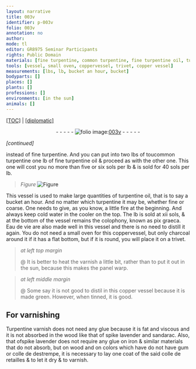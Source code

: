 ```yaml
---
layout: narrative
title: 003v
identifier: p-003v
folio: 003v
annotation: no
author:
mode: tl
editor: GR8975 Seminar Participants
rights: Public Domain
materials: [fine turpentine, common turpentine, fine turpentine oil, turpentine oil, turpentine, cold water, colophony, pix graeca, Eau de vie, copper, charcoal, varnish, tinned, Turpentine varnish, glue, wood, spike lavender, sandarac, iron, gum, colle de destrempe, colle de retailles]
tools: [vessel, small oven, coppervessel, trivet, copper vessel]
measurements: [lbs, lb, bucket an hour, bucket]
bodyparts: []
places: []
plants: []
professions: []
environments: [in the sun]
animals: []
---
```


<p><a href="{{ site.baseurl }}/translation/">[TOC]</a> | <a href="{{ site.baseurl }}/texts/p-003v_tc/" target="_blank">[diplomatic]</a></p><div class="folio" align="center">- - - - - <a href="http://gallica.bnf.fr/ark:/12148/btv1b10500001g/f12.image" target="_blank"><img src="https://cu-mkp.github.io/2017-workshop-edition/assets/photo-icon.png" alt="folio image: " style="display:inline-block; margin-bottom:-3px;"/>003v</a> - - - - - </div>  
 
*[continued]*
  
instead of <span class="m">fine turpentine</span>. And you can put into two <span class="ms">lbs</span> of <span class="del">tou</span><span class="m">common turpentine</span> one <span class="ms">lb</span> of <span class="m">fine turpentine oil</span> & proceed as with the other one. This one will cost you no more than five or six <span class="cn">sols</span> per <span class="ms">lb</span> & is sold for 40 <span class="cn">sols</span> per <span class="ms">lb</span>.
 
> *Figure*
> <a href="https://drive.google.com/open?id=0B9-oNrvWdlO5ZUY4SkZBblA5MjA" target="_blank"><img src="https://cu-mkp.github.io/GR8975-edition/assets/photo-icon.png" alt="Figure" style="display:inline-block; margin-bottom:-3px;"/></a>
 
This <span class="tl">vessel</span> is used to make large quantities of <span class="m">turpentine oil</span>, that is to say a <span class="ms"><span class="ms">bucket</span> an <span class="tmp">hour</span></span>. And no matter which <span class="m">turpentine</span> it may be, whether fine or coarse. One needs to give, as you know, a little fire at the beginning. And always keep <span class="m">cold water</span> in the cooler on the top. The <span class="ms">lb</span> is sold at xii <span class="cn">sols</span>, & at the bottom of the <span class="tl">vessel</span> remains the <span class="m">colophony</span>, known as <span class="m">pix graeca</span>. <span class="m">Eau de vie</span> are also made well in this <span class="tl">vessel</span> and there is no need to distill it again. You do not need a <span class="tl">small oven</span> for this <span class="tl"><span class="m">copper</span>vessel</span>, but only <span class="m">charcoal</span> around it if it has a flat bottom, but if it is round, you will place it on a <span class="tl">trivet</span>.
 
> *at left top margin*
> 
> 
>   @ It is better to heat the <span class="m">varnish</span> a little bit, rather than to put it out <span class="env">in the sun</span>, because this makes the panel warp.
 
> *at left middle margin*
> 
> 
>   @ Some say it is not good to distil in this <span class="tl"><span class="m">copper</span> vessel</span> because it is made green. However, when <span class="m">tinned</span>, it is good.
 
 
  

## For varnishing

 
<span class="m">Turpentine varnish</span> does not need any <span class="m">glue</span> because it is fat and viscous and it is not absorbed in the <span class="m">wood</span> like that of <span class="m">spike lavender</span> and <span class="m">sandarac</span>. Also, that of<span class="m">spike lavender</span> does not require any <span class="m">glue</span> on <span class="m">iron</span> & similar materials that do not absorb, but on <span class="m">wood</span> and on colors which <span class="del">have</span> <span class="add">do not have</span> <span class="m">gum</span> or <span class="m">colle de destrempe</span>, it is necessary to lay one coat of the said <span class="m"> colle de retailles</span> & to let it dry & to varnish.
 
